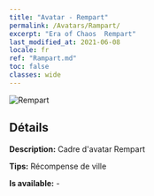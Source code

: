 ```yaml
---
title: "Avatar - Rempart"
permalink: /Avatars/Rampart/
excerpt: "Era of Chaos  Rempart"
last_modified_at: 2021-06-08
locale: fr
ref: "Rampart.md"
toc: false
classes: wide
---
```

 ![Rempart](/images/a/avatarFrame_12.png)

## Détails

 **Description:** Cadre d'avatar Rempart 

 **Tips:** Récompense de ville 

 **Is available:**  - 


